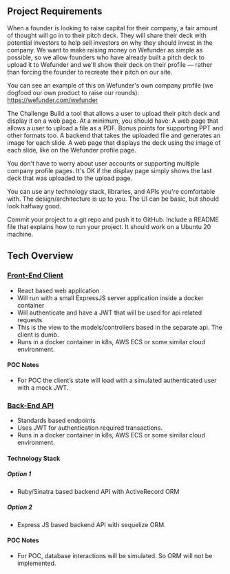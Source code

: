 ## Project Requirements

When a founder is looking to raise capital for their company, a fair amount of thought will go in to their pitch deck. They will share their deck with potential investors to help sell investors on why they should invest in the company.
We want to make raising money on Wefunder as simple as possible, so we allow founders who have already built a pitch deck to upload it to Wefunder and we'll show their deck on their profile — rather than forcing the founder to recreate their pitch on our site.
 
You can see an example of this on Wefunder's own company profile (we dogfood our own product to raise our rounds): https://wefunder.com/wefunder
 
The Challenge
Build a tool that allows a user to upload their pitch deck and display it on a web page.
At a minimum, you should have:
A web page that allows a user to upload a file as a PDF. Bonus points for supporting PPT and other formats too.
A backend that takes the uploaded file and generates an image for each slide.
A web page that displays the deck using the image of each slide, like on the Wefunder profile page.
 
You don't have to worry about user accounts or supporting multiple company profile pages. It's OK if the display page simply shows the last deck that was uploaded to the upload page.
 
You can use any technology stack, libraries, and APIs you're comfortable with. The design/architecture is up to you. The UI can be basic, but should look halfway good.
 
Commit your project to a git repo and push it to GitHub. Include a README file that explains how to run your project. It should work on a Ubuntu 20 machine.
## Tech Overview
### [Front-End Client](https://github.com/defiantgoat/woowoofund-app)
* React based web application
* Will run with a small ExpressJS server application inside a docker container
* Will authenticate and have a JWT that will be used for api related requests.
* This is the view to the models/controllers based in the separate api. The client is dumb.
* Runs in a docker container in k8s, AWS ECS or some similar cloud environment.
#### POC Notes
* For POC the client’s state will load with a simulated authenticated user with a mock JWT.
### [Back-End API](https://github.com/defiantgoat/woowoofund-api)

* Standards based endpoints
* Uses JWT for authentication required transactions.
* Runs in a docker container in k8s, AWS ECS or some similar cloud environment.
#### Technology Stack
##### Option 1
* Ruby/Sinatra based backend API with ActiveRecord ORM
##### Option 2
* Express JS based backend API with sequelize ORM.
#### POC Notes
* For POC, database interactions will be simulated. So ORM will not be implemented.




